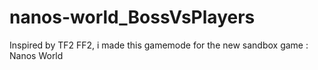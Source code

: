 # nanos-world_BossVsPlayers
Inspired by TF2 FF2, i made this gamemode for the new sandbox game : Nanos World
